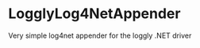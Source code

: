LogglyLog4NetAppender
=====================

Very simple log4net appender for the loggly .NET driver
